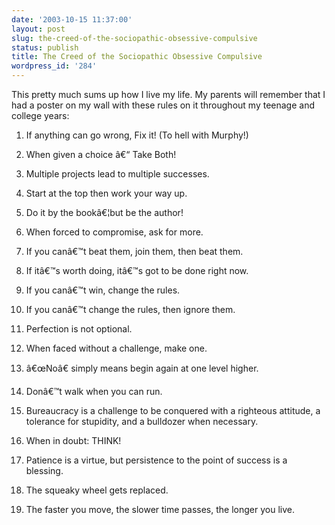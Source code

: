 ```yaml
---
date: '2003-10-15 11:37:00'
layout: post
slug: the-creed-of-the-sociopathic-obsessive-compulsive
status: publish
title: The Creed of the Sociopathic Obsessive Compulsive
wordpress_id: '284'
---
```


This pretty much sums up how I live my life. My parents will remember that I had a poster on my wall with these rules on it throughout my teenage and college years:  





  1. If anything can go wrong, Fix it! (To hell with Murphy!)  


  2. When given a choice â€“ Take Both!  


  3. Multiple projects lead to multiple successes.  


  4. Start at the top then work your way up.  


  5. Do it by the bookâ€¦but be the author!  


  6. When forced to compromise, ask for more.  


  7. If you canâ€™t beat them, join them, then beat them.  


  8. If itâ€™s worth doing, itâ€™s got to be done right now.  


  9. If you canâ€™t win, change the rules.  


  10. If you canâ€™t change the rules, then ignore them.  


  11. Perfection is not optional.  


  12. When faced without a challenge, make one.  


  13. â€œNoâ€ simply means begin again at one level higher.  


  14. Donâ€™t walk when you can run.  


  15. Bureaucracy is a challenge to be conquered with a righteous attitude, a tolerance for stupidity, and a bulldozer when necessary.  


  16. When in doubt: THINK!  


  17. Patience is a virtue, but persistence to the point of success is a blessing.  


  18. The squeaky wheel gets replaced.  


  19. The faster you move, the slower time passes, the longer you live.  



